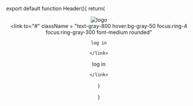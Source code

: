 export default function Header(){
return(
    <header className = "shadow sticky z-50 top-0">
    <nav className = "bg-white border-gray-200 px-4  lg:px-6 py-2.5">
    <div className = "flex flex-wrap justify-between items-center mx-auto max-w-screen-xl">
    <link to="/" className = "flex items-center">
    <img  src="https://alexharkness.com/wp-content/uploads/2020/06/logo-2.png" 
    className = "mr-3 h-12" alt = "logo"  />
    </link>
    <div className = "flex  items-center lg:order-2">
    <link  to="#"
    className = "text-gray-800 hover:bg-gray-50 focus:ring-4 focus:ring-gray-300 font-medium rounded" 
>
    log in

    </link>
 <link  to="#"
    className = "text-white bg-orange-700 hover:bg-orange-800 focus-ring-4
     focus:ring-orange-300 font-medium rounded" 
>
    log in

    </link>
)

}